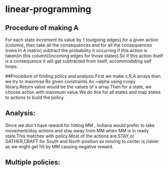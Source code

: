 # linear-programming

## Procedure of making A

For each state increment its value by 1 (outgoing edges) for a given action (column), then take all the consequences and for all the consequences (rows in A matrix) subtract the probability it occurring if this action is taken(in this column)(incoming edges for those states).So if this action itself is a consequence it will get subtracted from itself, accommodating self loops.

##Procedure of finding policy and analysis
First we make x,R,A arrays then we try to maximise Rx given constraints Ax =alpha using cvxpy library.Return value would be the values of x array.Then for a state, we choose action with maximum value.We do this for all states and map states to actions to build the policy.


## Analysis:
Since we don't have reward for hitting MM , Indiana would prefer to take movement/stay actions and stay away from MM when MM is in ready state.This matches with policy.Most of the actions are STAY,or GATHER,CRAFT for South and North position as moving to center is riskier as we might get hit by MM causing negative reward.

## Multiple policies:
	
